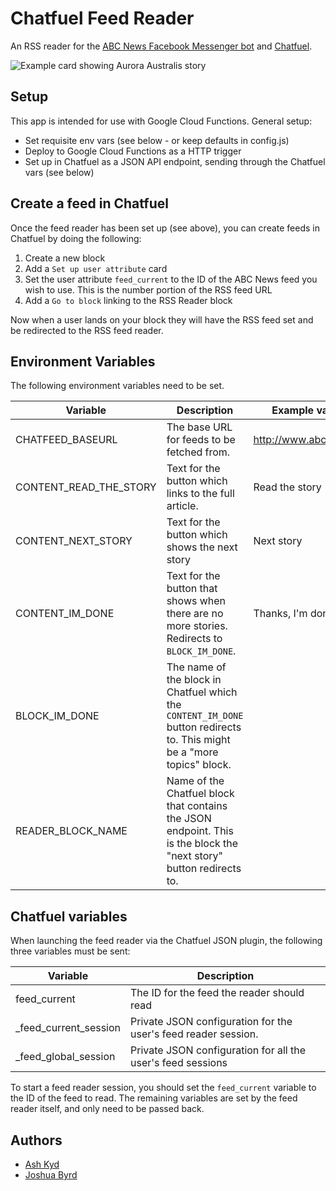 Chatfuel Feed Reader
====================

An RSS reader for the [ABC News Facebook Messenger bot](https://www.messenger.com/t/abcnews.au) and [Chatfuel](https://chatfuel.com/).

![Example card showing Aurora Australis story](assets/example-card.png)

Setup
-----
This app is intended for use with Google Cloud Functions. General setup:

* Set requisite env vars (see below - or keep defaults in config.js)
* Deploy to Google Cloud Functions as a HTTP trigger 
* Set up in Chatfuel as a JSON API endpoint, sending through the Chatfuel vars (see below)

Create a feed in Chatfuel
-------------------------
Once the feed reader has been set up (see above), you can create feeds in
Chatfuel by doing the following:

1. Create a new block
2. Add a `Set up user attribute` card
3. Set the user attribute `feed_current` to the ID of the ABC News feed you wish to use. This is the number portion of the RSS feed URL
4. Add a `Go to block` linking to the RSS Reader block

Now when a user lands on your block they will have the RSS feed set and be
redirected to the RSS feed reader. 

Environment Variables
---------------------
The following environment variables need to be set.

Variable               | Description          | Example value       
-----------------------|----------------------|---------------------
CHATFEED_BASEURL       | The base URL for feeds to be fetched from. | http://www.abc.net.au/
CONTENT_READ_THE_STORY | Text for the button which links to the full article. | Read the story      
CONTENT_NEXT_STORY     | Text for the button which shows the next story | Next story          
CONTENT_IM_DONE        | Text for the button that shows when there are no more stories. Redirects to `BLOCK_IM_DONE`. | Thanks, I'm done    
BLOCK_IM_DONE          | The name of the block in Chatfuel which the `CONTENT_IM_DONE` button redirects to. This might be a "more topics" block.
READER_BLOCK_NAME      | Name of the Chatfuel block that contains the JSON endpoint. This is the block the "next story" button redirects to. |                     

Chatfuel variables
------------------
When launching the feed reader via the Chatfuel JSON plugin, the following three variables must be sent:

Variable              | Description         
----------------------|---------------------
feed_current          | The ID for the feed the reader should read
_feed_current_session | Private JSON configuration for the user's feed reader session.
_feed_global_session  | Private JSON configuration for all the user's feed sessions

To start a feed reader session, you should set the `feed_current` variable to the ID of the feed to read. The remaining variables are set by the feed reader itself, and only need to be passed back.

Authors
-------
* [Ash Kyd](https://github.com/AshKyd)
* [Joshua Byrd](https://github.com/phocks)

